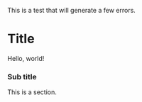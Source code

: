 This is a test that will generate a few errors.

# Title

Hello, world!

### Sub title

This is a section.
